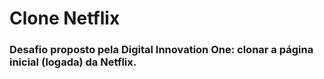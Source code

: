 # Clone Netflix
### Desafio proposto pela Digital Innovation One: clonar a página inicial (logada) da Netflix.